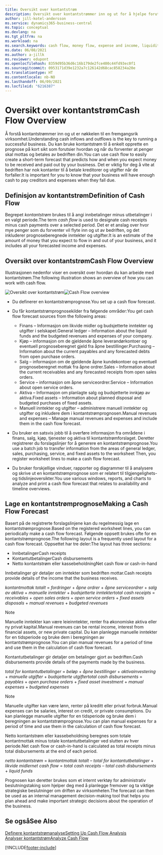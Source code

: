 ```yaml
---
title: Oversikt over kontantstrøm
description: Oversikt over kontantstrømmer inn og ut for å hjelpe forutsi penger som skal mottas og utbetales.
author: jill-kotel-andersson
ms.service: dynamics365-business-central
ms.topic: conceptual
ms.devlang: na
ms.tgt_pltfrm: na
ms.workload: na
ms.search.keywords: cash flow, money flow, expense and income, liquidity, cash receipts minus cash payments
ms.date: 06/08/2021
ms.author: a-jillk
ms.reviewer: edupont
ms.openlocfilehash: 8359d95b36d6c16b179de2fce400c44fd93ec0f1
ms.sourcegitcommit: 0953171d39e1232a7c126142d68cac858234a20e
ms.translationtype: HT
ms.contentlocale: nb-NO
ms.lasthandoff: 06/09/2021
ms.locfileid: "6216387"
---
```

# <a name="cash-flow-overview"></a><span data-ttu-id="54261-103">Oversikt over kontantstrøm</span><span class="sxs-lookup"><span data-stu-id="54261-103">Cash Flow Overview</span></span>

<span data-ttu-id="54261-104">Å forstå kontantstrømmer inn og ut er nøkkelen til en fremgangsrik virksomhet.</span><span class="sxs-lookup"><span data-stu-id="54261-104">Understanding cash inflows and outflows is the key to running a successful business.</span></span> <span data-ttu-id="54261-105">Du kan bruke kontantstrøm til å enkelt opprette en prognose på kort sikt som forutsier hvordan og når du forventer at penger skal mottas og betales av bedriften din.</span><span class="sxs-lookup"><span data-stu-id="54261-105">You can use cash flow to easily create a short-term forecast that predicts how and when you expect money to be received and paid out by your business.</span></span> <span data-ttu-id="54261-106">Det er viktig for deg å vite at bedriften har nok kontanter til å betale kreditorer og utgifter når de forfaller.</span><span class="sxs-lookup"><span data-stu-id="54261-106">It is important for you to know that your business will have enough cash to pay creditors and expenses when they fall due.</span></span>

## <a name="definition-of-cash-flow"></a><span data-ttu-id="54261-107">Definisjon av kontantstrøm</span><span class="sxs-lookup"><span data-stu-id="54261-107">Definition of Cash Flow</span></span>

<span data-ttu-id="54261-108">Begrepet *kontantstrøm* brukes til å angi innbetalinger minus utbetalinger i en valgt periode.</span><span class="sxs-lookup"><span data-stu-id="54261-108">The term *cash flow* is used to designate cash receipts minus cash payments over a selected period.</span></span> <span data-ttu-id="54261-109">Det er et anslag over hvor mye penger som du forventer vil flyte inn og ut av bedriften, og det inkluderer prognoseberegnede inntekter og utgifter.</span><span class="sxs-lookup"><span data-stu-id="54261-109">It is an estimate of the amount of money that you expect to flow in and out of your business, and it includes all your forecasted income and expenses.</span></span>

## <a name="cash-flow-overview"></a><span data-ttu-id="54261-110">Oversikt over kontantstrøm</span><span class="sxs-lookup"><span data-stu-id="54261-110">Cash Flow Overview</span></span>

<span data-ttu-id="54261-111">Illustrasjonen nedenfor viser en oversikt over hvordan du kan arbeide med kontantstrøm.</span><span class="sxs-lookup"><span data-stu-id="54261-111">The following illustration shows an overview of how you can work with cash flow.</span></span>

<span data-ttu-id="54261-112">![Oversikt over kontantstrøm](media/finance_cash_flow_overview.png "Oversikt over kontantstrøm")</span><span class="sxs-lookup"><span data-stu-id="54261-112">![Cash Flow overview](media/finance_cash_flow_overview.png "Cash Flow overview")</span></span>

- <span data-ttu-id="54261-113">Du definerer en kontantstrømprognose.</span><span class="sxs-lookup"><span data-stu-id="54261-113">You set up a cash flow forecast.</span></span>  

- <span data-ttu-id="54261-114">Du får kontantstrømprognosekilder fra følgende områder:</span><span class="sxs-lookup"><span data-stu-id="54261-114">You get cash flow forecast sources from the following areas:</span></span>  

  - <span data-ttu-id="54261-115">Finans – Informasjon om likvide midler og budsjetterte inntekter og utgifter i selskapet.</span><span class="sxs-lookup"><span data-stu-id="54261-115">General ledger – Information about the liquid funds and the budgeted revenues and expenses of your company.</span></span>  
  - <span data-ttu-id="54261-116">Kjøp – informasjon om de gjeldende åpne leverandørkontoer og eventuell prognoseberegnet gjeld fra åpne bestillinger.</span><span class="sxs-lookup"><span data-stu-id="54261-116">Purchasing – Information about the current payables and any forecasted debts from open purchase orders.</span></span>  
  - <span data-ttu-id="54261-117">Salg – informasjon om de gjeldende åpne kundekontoer og eventuell prognoseberegnet mottak fra åpne ordrer.</span><span class="sxs-lookup"><span data-stu-id="54261-117">Sales – Information about the current receivables and any forecasted receipts from open sales orders.</span></span>  
  - <span data-ttu-id="54261-118">Service – informasjon om åpne serviceordrer.</span><span class="sxs-lookup"><span data-stu-id="54261-118">Service – Information about open service orders.</span></span>  
  - <span data-ttu-id="54261-119">Aktiva – Informasjon om planlagte salg og budsjetterte innkjøp av aktiva.</span><span class="sxs-lookup"><span data-stu-id="54261-119">Fixed assets – Information about planned disposal and budgeted purchases of fixed assets.</span></span>  
  - <span data-ttu-id="54261-120">Manuell inntekter og utgifter – administrere manuell inntekter og utgifter og inkludere dem i kontantstrømprognosen.</span><span class="sxs-lookup"><span data-stu-id="54261-120">Manual revenues and expenses – Manage manual revenues and expenses and include them in the cash flow forecast.</span></span>  
- <span data-ttu-id="54261-121">Du bruker en satsvis jobb til å overføre informasjon fra områdene i finans, salg, kjøp, tjenester og aktiva til kontantstrømforslaget. Deretter registrerer du forslagslinjer for å generere en kontantstrømprognose.</span><span class="sxs-lookup"><span data-stu-id="54261-121">You use a batch job to transfer information from the areas of general ledger, sales, purchasing, service, and fixed assets to the worksheet Then, you register worksheet lines to make a cash flow forecast.</span></span>  
- <span data-ttu-id="54261-122">Du bruker forskjellige vinduer, rapporter og diagrammer til å analysere og skrive ut en kontantstrømprognose som er relatert til tilgjengelighets- og tidslinjeoversikter.</span><span class="sxs-lookup"><span data-stu-id="54261-122">You use various windows, reports, and charts to analyze and print a cash flow forecast that relates to availability and timeline overviews.</span></span>  

## <a name="making-a-cash-flow-forecast"></a><span data-ttu-id="54261-123">Lage en kontantstrømprognose</span><span class="sxs-lookup"><span data-stu-id="54261-123">Making a Cash Flow Forecast</span></span>

<span data-ttu-id="54261-124">Basert på de registrerte forslagslinjene kan du regelmessig lage en kontantstrømprognose.</span><span class="sxs-lookup"><span data-stu-id="54261-124">Based on the registered worksheet lines, you can periodically make a cash flow forecast.</span></span> <span data-ttu-id="54261-125">Følgende oppsett brukes ofte for en kontantstrømprognose.</span><span class="sxs-lookup"><span data-stu-id="54261-125">The following layout is a frequently used layout for a cash flow forecast.</span></span> <span data-ttu-id="54261-126">Oppsettet har tre deler:</span><span class="sxs-lookup"><span data-stu-id="54261-126">The layout has three sections:</span></span>

  - <span data-ttu-id="54261-127">Innbetalinger</span><span class="sxs-lookup"><span data-stu-id="54261-127">Cash receipts</span></span>  
  - <span data-ttu-id="54261-128">Kontantutbetalinger</span><span class="sxs-lookup"><span data-stu-id="54261-128">Cash disbursements</span></span>  
  - <span data-ttu-id="54261-129">Netto kontantstrøm eller kassebeholdning</span><span class="sxs-lookup"><span data-stu-id="54261-129">Net cash flow or cash-in-hand</span></span>  

<span data-ttu-id="54261-130">Innbetalinger gir detaljer om inntekter som bedriften mottar.</span><span class="sxs-lookup"><span data-stu-id="54261-130">Cash receipts provide details of the income that the business receives.</span></span>

<span data-ttu-id="54261-131">*kontantmottak totalt* = *fordringer* + *åpne ordrer* + *åpne serviceordrer* + *salg av aktiva* + *manuelle inntekter* + *budsjetterte inntekter*</span><span class="sxs-lookup"><span data-stu-id="54261-131">*total cash receipts* = *receivables* + *open sales orders* + *open service orders* + *fixed assets disposals* + *manual revenues* + *budgeted revenues*</span></span>

> [!NOTE]
> <span data-ttu-id="54261-132">Manuelle inntekter kan være leieinntekter, renter fra økonomiske aktiva eller ny privat kapital.</span><span class="sxs-lookup"><span data-stu-id="54261-132">Manual revenues can be rental income, interest from financial assets, or new private capital.</span></span> <span data-ttu-id="54261-133">Du kan planlegge manuelle inntekter for en tidsperiode og bruke dem i beregningen av kontantstrømprognose.</span><span class="sxs-lookup"><span data-stu-id="54261-133">You can plan manual revenues for a period of time and use them in the calculation of cash flow forecast.</span></span>

<span data-ttu-id="54261-134">Kontantutbetalinger gir detaljer om betalinger gjort av bedriften.</span><span class="sxs-lookup"><span data-stu-id="54261-134">Cash disbursements provide details of the payments made by the business.</span></span>

<span data-ttu-id="54261-135">*total for kontantutbetalinger* = *beløp* + *åpne bestillinger* + *aktivainvestering* + *manuelle utgifter* + *budsjetterte utgifter*</span><span class="sxs-lookup"><span data-stu-id="54261-135">*total cash disbursements* = *payables* + *open purchase orders* + *fixed asset investment* + *manual expenses* + *budgeted expenses*</span></span>

> [!NOTE]
> <span data-ttu-id="54261-136">Manuelle utgifter kan være lønn, renter på kreditt eller privat forbruk.</span><span class="sxs-lookup"><span data-stu-id="54261-136">Manual expenses can be salaries, interest on credit, or private consumptions.</span></span> <span data-ttu-id="54261-137">Du kan planlegge manuelle utgifter for en tidsperiode og bruke dem i beregningen av kontantstrømprognose.</span><span class="sxs-lookup"><span data-stu-id="54261-137">You can plan manual expenses for a period of time and use them in the calculation of cash flow forecast.</span></span>

<span data-ttu-id="54261-138">Netto kontantstrøm eller kassebeholdning beregnes som totale kontantmottak minus totale kontantutbetalinger ved slutten av hver periode.</span><span class="sxs-lookup"><span data-stu-id="54261-138">Net cash flow or cash-in-hand is calculated as total receipts minus total disbursements at the end of each period.</span></span>

<span data-ttu-id="54261-139">*netto kontantstrøm* = *kontantmottak totalt* – *total for kontantutbetalinger* + *likvide midler*</span><span class="sxs-lookup"><span data-stu-id="54261-139">*net cash flow* = *total cash receipts* – *total cash disbursements* + *liquid funds*</span></span>

<span data-ttu-id="54261-140">Prognosen kan deretter brukes som et internt verktøy for administrativ beslutningstaking som hjelper deg med å planlegge fremover og ta viktige strategiske beslutninger om driften av virksomheten.</span><span class="sxs-lookup"><span data-stu-id="54261-140">The forecast can then be used as an internal management decision-making tool that helps you plan ahead and make important strategic decisions about the operation of the business.</span></span>

## <a name="see-also"></a><span data-ttu-id="54261-141">Se også</span><span class="sxs-lookup"><span data-stu-id="54261-141">See Also</span></span>
[<span data-ttu-id="54261-142">Definere kontantstrømanalyse</span><span class="sxs-lookup"><span data-stu-id="54261-142">Setting Up Cash Flow Analysis</span></span>](finance-setup-cash-flow-analyses.md)  
[<span data-ttu-id="54261-143">Analyser kontantstrøm</span><span class="sxs-lookup"><span data-stu-id="54261-143">Analyze Cash Flow</span></span>](finance-analyze-cash-flow.md)

[!INCLUDE[footer-include](includes/footer-banner.md)]
